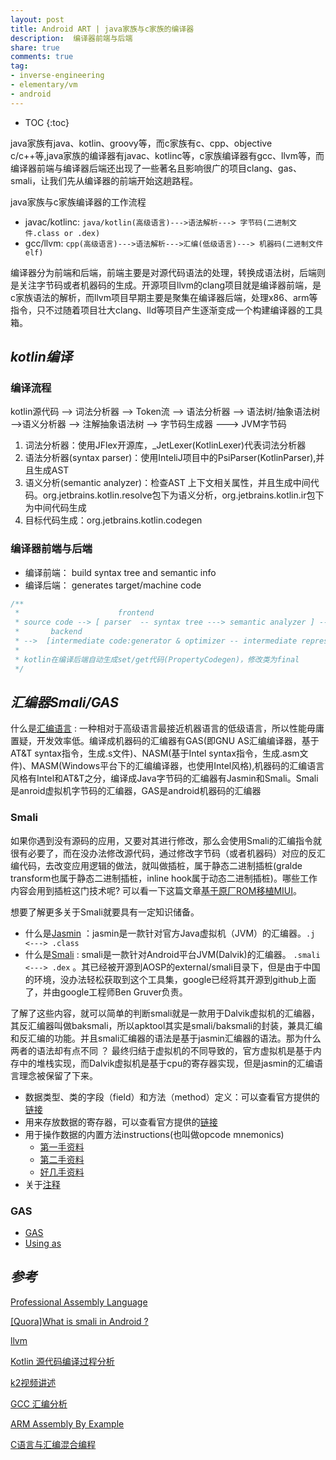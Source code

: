 ```yaml
---
layout: post
title: Android ART | java家族与c家族的编译器
description:  编译器前端与后端
share: true
comments: true
tag:
- inverse-engineering
- elementary/vm
- android
---
```

* TOC
{:toc}

java家族有java、kotlin、groovy等，而c家族有c、cpp、objective c/c++等,java家族的编译器有javac、kotlinc等，c家族编译器有gcc、llvm等，而编译器前端与编译器后端还出现了一些著名且影响很广的项目clang、gas、smali，让我们先从编译器的前端开始这趟路程。

java家族与c家族编译器的工作流程

- javac/kotlinc: `java/kotlin(高级语言)--->语法解析---> 字节码(二进制文件.class or .dex)`
- gcc/llvm: `cpp(高级语言)--->语法解析--->汇编(低级语言)---> 机器码(二进制文件elf)`

编译器分为前端和后端，前端主要是对源代码语法的处理，转换成语法树，后端则是关注字节码或者机器码的生成。开源项目llvm的clang项目就是编译器前端，是c家族语法的解析，而llvm项目早期主要是聚集在编译器后端，处理x86、arm等指令，只不过随着项目壮大clang、lld等项目产生逐渐变成一个构建编译器的工具箱。

## *kotlin编译*

### 编译流程

kotlin源代码 --> 词法分析器 --> Token流 --> 语法分析器 --> 语法树/抽象语法树 -->语义分析器 --> 注解抽象语法树 --> 字节码生成器 ---> JVM字节码

1. 词法分析器：使用JFlex开源库，_JetLexer(KotlinLexer)代表词法分析器
2. 语法分析器(syntax parser)：使用InteliJ项目中的PsiParser(KotlinParser),并且生成AST
3. 语义分析(semantic analyzer)：检查AST 上下文相关属性，并且生成中间代码。org.jetbrains.kotlin.resolve包下为语义分析，org.jetbrains.kotlin.ir包下为中间代码生成
4. 目标代码生成：org.jetbrains.kotlin.codegen

### 编译器前端与后端

- 编译前端： build syntax tree and semantic info
- 编译后端： generates target/machine code

```kotlin
/**
 *                      frontend
 * source code --> [ parser  -- syntax tree ---> semantic analyzer ] -- syntax tree + semantic info -->
 *       backend
 * -->  [intermediate code:generator & optimizer -- intermediate representation --> machine code:generator & optimizer ] -- target/machine code-->
 *
 * kotlin在编译后端自动生成set/get代码(PropertyCodegen)，修改类为final
 */
```

## *汇编器Smali/GAS*

什么是[汇编语言](https://en.wikipedia.org/wiki/Assembly_language) : 一种相对于高级语言最接近机器语言的低级语言，所以性能毋庸置疑，开发效率低。编译成机器码的汇编器有GAS(即GNU AS汇编编译器，基于AT&T syntax指令，生成.s文件)、NASM(基于Intel syntax指令，生成.asm文件)、MASM(Windows平台下的汇编编译器，也使用Intel风格),机器码的汇编语言风格有Intel和AT&T之分，编译成Java字节码的汇编器有Jasmin和Smali。Smali是anroid虚拟机字节码的汇编器，GAS是android机器码的汇编器

### Smali

如果你遇到没有源码的应用，又要对其进行修改，那么会使用Smali的汇编指令就很有必要了，而在没办法修改源代码，通过修改字节码（或者机器码）对应的反汇编代码，去改变应用逻辑的做法，就叫做插桩，属于静态二进制插桩(gralde transform也属于静态二进制插桩，inline hook属于动态二进制插桩)。哪些工作内容会用到插桩这门技术呢? 可以看一下这篇文章[基于原厂ROM移植MIUI](http://www.miui.com/thread-409543-1-1.html)。

想要了解更多关于Smali就要具有一定知识储备。

- 什么是[Jasmin](http://jasmin.sourceforge.net/about.html) ：jasmin是一款针对官方Java虚拟机（JVM）的汇编器。``.j <---> .class``
- 什么是[Smali](https://github.com/JesusFreke/smali/wiki) : smali是一款针对Android平台JVM(Dalvik)的汇编器。 ``.smali <---> .dex`` 。其已经被开源到AOSP的external/smali目录下，但是由于中国的环境，没办法轻松获取到这个工具集，google已经将其开源到github上面了，并由google工程师Ben Gruver负责。

了解了这些内容，就可以简单的判断smali就是一款用于Dalvik虚拟机的汇编器，其反汇编器叫做baksmali，所以apktool其实是smali/baksmali的封装，兼具汇编和反汇编的功能。并且smali汇编器的语法是基于jasmin汇编器的语法。那为什么两者的语法却有点不同 ？ 最终归结于虚拟机的不同导致的，官方虚拟机是基于内存中的堆栈实现，而Dalvik虚拟机是基于cpu的寄存器实现，但是jasmin的汇编语言理念被保留了下来。

- 数据类型、类的字段（field）和方法（method）定义：可以查看官方提供的[链接](https://github.com/JesusFreke/smali/wiki/TypesMethodsAndFields)
- 用来存放数据的寄存器，可以查看官方提供的[链接](https://github.com/JesusFreke/smali/wiki/Registers)
- 用于操作数据的内置方法instructions(也叫做opcode mnemonics)
    - [第一手资料](https://source.android.com/devices/tech/dalvik/dalvik-bytecode)
    - [第二手资料](http://pallergabor.uw.hu/androidblog/dalvik_opcodes.html)
    - [好几手资料](http://www.jianshu.com/p/80d22f66e042)
- 关于[注释](http://blog.csdn.net/junjunyanyan/article/details/45726775)

### GAS

- [GAS](https://tldp.org/HOWTO/Assembly-HOWTO/gas.html)
- [Using as](http://sourceware.org/binutils/docs/as/index.html)

## *参考*

[Professional Assembly Language](http://blog.hit.edu.cn/jsx/upload/AT%EF%BC%86TAssemblyLanguage.pdf)

[[Quora]What is smali in Android ? ](https://www.quora.com/What-is-smali-in-Android)

[llvm](https://llvm.org/)

[Kotlin 源代码编译过程分析](https://developer.aliyun.com/article/662337)

[k2视频讲述](https://blog.jetbrains.com/zh-hans/kotlin/2021/10/the-road-to-the-k2-compiler/)

[GCC 汇编分析](http://blog.ccyg.studio/article/6afa7afe-3312-4bc9-99aa-af1256e5db5b/#hello-world)

[ARM Assembly By Example](https://armasm.com/docs/getting-to-hello-world/basics/)

[C语言与汇编混合编程](https://blog.csdn.net/AllenWells/article/details/47422011?spm=1001.2014.3001.5502)

